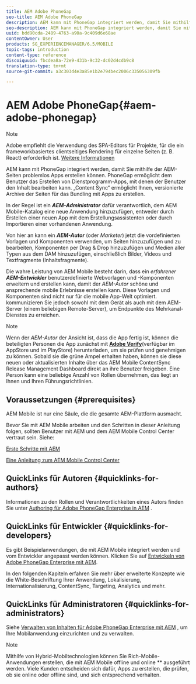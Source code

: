 ```yaml
---
title: AEM Adobe PhoneGap
seo-title: AEM Adobe PhoneGap
description: AEM kann mit PhoneGap integriert werden, damit Sie mithilfe der AEM-Seiten problemlos Apps erstellen können. Folgen Sie dieser Seite, um mit Adobe PhoneGap Enterprise zu beginnen.
seo-description: AEM kann mit PhoneGap integriert werden, damit Sie mithilfe der AEM-Seiten problemlos Apps erstellen können. Folgen Sie dieser Seite, um mit Adobe PhoneGap Enterprise zu beginnen.
uuid: bdd90cda-2489-4763-a90a-9c409d6e68ae
contentOwner: User
products: SG_EXPERIENCEMANAGER/6.5/MOBILE
topic-tags: introduction
content-type: reference
discoiquuid: fbcdea8a-72e9-431b-9c32-dc02d4cdb9c8
translation-type: tm+mt
source-git-commit: a3c303d4e3a85e1b2e794bec2006c335056309fb

---
```



# AEM Adobe PhoneGap{#aem-adobe-phonegap}

>[!NOTE]
>
>Adobe empfiehlt die Verwendung des SPA-Editors für Projekte, für die ein frameworkbasiertes clientseitiges Rendering für einzelne Seiten (z. B. React) erforderlich ist. [Weitere Informationen](/help/sites-developing/spa-overview.md)

AEM kann mit PhoneGap integriert werden, damit Sie mithilfe der AEM-Seiten problemlos Apps erstellen können. PhoneGap ermöglicht dem Benutzer das Erstellen von Dienstprogramm-Apps, mit denen der Benutzer den Inhalt bearbeiten kann. „Content Sync“ ermöglicht Ihnen, versionierte Archive der Seiten für das Bundling mit Apps zu erstellen. 

In der Regel ist ein ***AEM-Administrator*** dafür verantwortlich, dem AEM Mobile-Katalog eine neue Anwendung hinzuzufügen, entweder durch Erstellen einer neuen App mit dem Erstellungsassistenten oder durch Importieren einer vorhandenen Anwendung.

Von hier an kann ein ***AEM-Autor*** (oder *Marketer*) jetzt die vordefinierten Vorlagen und Komponenten verwenden, um Seiten hinzuzufügen und zu bearbeiten, Komponenten per Drag &amp; Drop hinzuzufügen und Medien aller Typen aus dem DAM hinzuzufügen, einschließlich Bilder, Videos und Textfragmente (Inhaltsfragmente).

Die wahre Leistung von AEM Mobile besteht darin, dass ein *erfahrener* ***AEM-Entwickler*** benutzerdefinierte Webvorlagen und -Komponenten erweitern und erstellen kann, damit der *AEM-Autor* schöne und ansprechende mobile Erlebnisse erstellen kann. Diese Vorlagen und Komponenten sind nicht nur für die mobile App-Welt optimiert. kommunizieren Sie jedoch sowohl mit dem Gerät als auch mit dem AEM-Server (einem beliebigen Remote-Server), um Endpunkte des Mehrkanal-Dienstes zu erreichen.

>[!NOTE]
>
>Wenn der *AEM-Autor* der Ansicht ist, dass die App fertig ist, können die beteiligten Personen die App zunächst mit **[Adobe Verify](/help/mobile/phonegap-mobile-quickstart.md)**(verfügbar im AppStore und im PlayStore) herunterladen, um sie prüfen und genehmigen zu können. Sobald sie die grüne Ampel erhalten haben, können sie diese neuen oder aktualisierten Inhalte über das AEM Mobile ContentSync Release Management Dashboard direkt an ihre Benutzer freigeben. Eine Person kann eine beliebige Anzahl von Rollen übernehmen, das liegt an Ihnen und Ihren Führungsrichtlinien.

## Voraussetzungen {#prerequisites}

AEM Mobile ist nur eine Säule, die die gesamte AEM-Plattform ausmacht.

Bevor Sie mit AEM Mobile arbeiten und den Schritten in dieser Anleitung folgen, sollten Benutzer mit AEM und dem AEM Mobile Control Center vertraut sein. Siehe:

[Erste Schritte mit AEM](/help/sites-deploying/deploy.md)

[Eine Anleitung zum AEM Mobile Control Center](/help/mobile/phonegap-authoring-apps.md)

## QuickLinks für Autoren {#quicklinks-for-authors}

Informationen zu den Rollen und Verantwortlichkeiten eines Autors finden Sie unter [Authoring für Adobe PhoneGap Enterprise in AEM](/help/mobile/phonegap.md) .

## QuickLinks für Entwickler {#quicklinks-for-developers}

Es gibt Beispielanwendungen, die mit AEM Mobile integriert werden und vom Entwickler angepasst werden können. Klicken Sie auf [Entwickeln von Adobe PhoneGap Enterprise mit AEM](/help/mobile/developing-in-phonegap.md).

In den folgenden Kapiteln erfahren Sie mehr über erweiterte Konzepte wie die White-Beschriftung Ihrer Anwendung, Lokalisierung, Internationalisierung, ContentSync, Targeting, Analytics und mehr.

## QuickLinks für Administratoren {#quicklinks-for-administrators}

Siehe [Verwalten von Inhalten für Adobe PhoneGap Enterprise mit AEM](/help/mobile/administer-phonegap.md) , um Ihre Mobilanwendung einzurichten und zu verwalten.

>[!NOTE]
>
>Mithilfe von Hybrid-Mobiltechnologien können Sie Rich-Mobile-Anwendungen erstellen, die mit AEM Mobile offline und online ** ausgeführt werden. Viele Kunden entscheiden sich dafür, Apps zu erstellen, die prüfen, ob sie online oder offline sind, und sich entsprechend verhalten.
